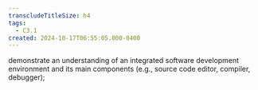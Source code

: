 ```yaml
---
transcludeTitleSize: h4
tags:
  - C3.1
created: 2024-10-17T06:55:05.000-0400
---
```

demonstrate an understanding of an integrated software development environment and its main components (e.g., source code editor, compiler, debugger);